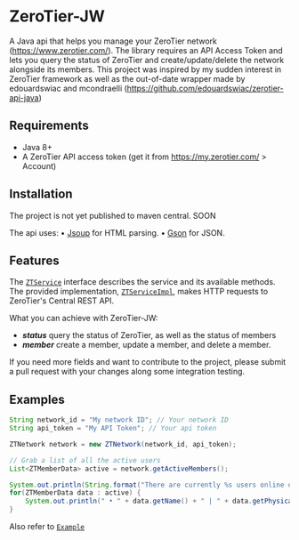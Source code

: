 # ZeroTier-JW
A Java api that helps you manage your ZeroTier network (https://www.zerotier.com/). The library requires an API Access Token and lets you query the status of ZeroTier and create/update/delete the network alongside its members.
This project was inspired by my sudden interest in ZeroTier framework as well as the out-of-date wrapper made by edouardswiac and mcondraelli (https://github.com/edouardswiac/zerotier-api-java)


## Requirements
- Java 8+
- A ZeroTier API access token (get it from https://my.zerotier.com/ > Account)


## Installation
The project is not yet published to maven central. SOON

The api uses:
  • [Jsoup](http://square.github.io/okhttp/) for HTML parsing.
  • [Gson](https://github.com/google/gson) for JSON.


## Features
The [`ZTService`](src/main/java/com/github/edouardswiac/zerotier/ZTService.java) interface describes the service and its available methods. The provided implementation, [`ZTServiceImpl`](src/main/java/com/github/edouardswiac/zerotier/ZTServiceImpl.java), makes HTTP requests to ZeroTier's Central REST API.

What you can achieve with ZeroTier-JW:
- ***status*** query the status of ZeroTier, as well as the status of members
- ***member*** create a member, update a member, and delete a member.

If you need more fields and want to contribute to the project, please submit a pull request with your changes along some integration testing.

## Examples
```java
String network_id = "My network ID"; // Your network ID
String api_token = "My API Token"; // Your api token

ZTNetwork network = new ZTNetwork(network_id, api_token);

// Grab a list of all the active users
List<ZTMemberData> active = network.getActiveMembers();

System.out.println(String.format("There are currently %s users online on this network.", active.size())));
for(ZTMemberData data : active) {
    System.out.println(" • " + data.getName() + " | " + data.getPhysicalAddress() + " | " + data.assignmentManager().getIpAssignments().get(0));
}
```
Also refer to [`Example`](proj/src/dev/inc/examples/Example.java)
